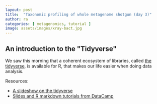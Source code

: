 ```yaml
---
layout: post
title:  "Taxonomic profiling of whole metagenome shotgun (day 3)"
author: ra
categories: [ metagenomics, tutorial ]
image: assets/images/xray-bact.jpg
---
```


## An introduction to the "Tidyverse"

We saw this morning that a coherent ecosystem of libraries, called [the tidyverse](https://www.tidyverse.org), is 
available for R, that makes our life easier when doing data analysis.

Resources:
* [A slideshow on the tidyverse](https://oliviergimenez.github.io/intro_tidyverse/#13)
* [Slides and R markdown tutorials from DataCamp](https://github.com/LukaIgnjatovic/DataCamp_-_Track_-_Data_Scientist_with_R_-_Course_03_-_Introduction_to_the_Tidyverse)

